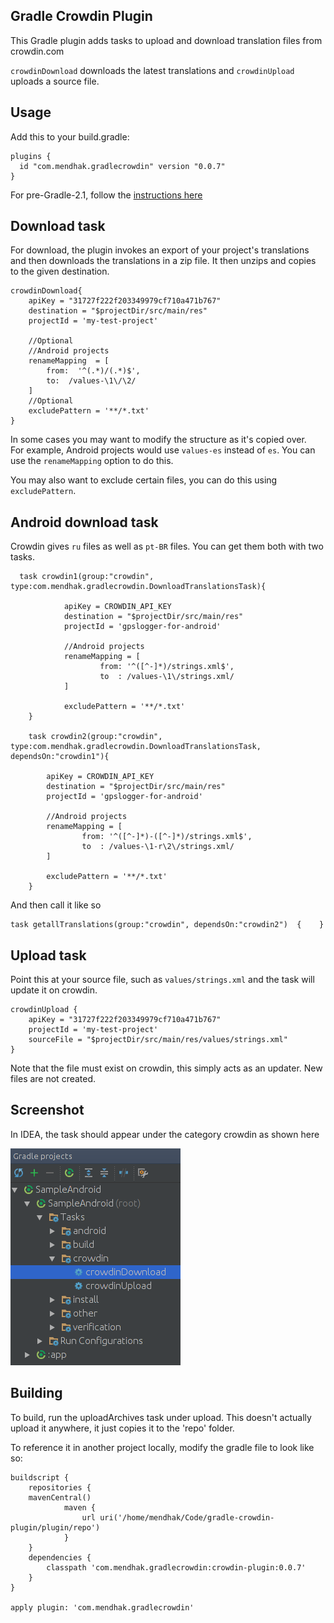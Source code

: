 Gradle Crowdin Plugin
----

This Gradle plugin adds tasks to upload and download translation files from crowdin.com

`crowdinDownload` downloads the latest translations and `crowdinUpload` uploads a source file. 


## Usage

Add this to your build.gradle:

    plugins {
      id "com.mendhak.gradlecrowdin" version "0.0.7"
    }

For pre-Gradle-2.1, follow the [instructions here](https://plugins.gradle.org/plugin/com.mendhak.gradlecrowdin)

## Download task

For download, the plugin invokes an export of your project's translations and then downloads the translations in a zip file. 
It then unzips and copies to the given destination.

    crowdinDownload{
        apiKey = "31727f222f203349979cf710a471b767"
        destination = "$projectDir/src/main/res"
        projectId = 'my-test-project'
    
        //Optional
        //Android projects
        renameMapping  = [
            from:  '^(.*)/(.*)$',
            to:  /values-\1\/\2/
        ]
        //Optional
        excludePattern = '**/*.txt'
    }

In some cases you may want to modify the structure as it's copied over.  
For example, Android projects would use `values-es` instead of `es`.  You can use the `renameMapping` option to do this.
 
You may also want to exclude certain files, you can do this using `excludePattern`.

## Android download task

Crowdin gives `ru` files as well as `pt-BR` files.  You can get them both with two tasks.

      task crowdin1(group:"crowdin", type:com.mendhak.gradlecrowdin.DownloadTranslationsTask){
    
                apiKey = CROWDIN_API_KEY
                destination = "$projectDir/src/main/res"
                projectId = 'gpslogger-for-android'
    
                //Android projects
                renameMapping = [
                        from: '^([^-]*)/strings.xml$',
                        to  : /values-\1\/strings.xml/
                ]
    
                excludePattern = '**/*.txt'
        }
    
        task crowdin2(group:"crowdin", type:com.mendhak.gradlecrowdin.DownloadTranslationsTask, dependsOn:"crowdin1"){
    
            apiKey = CROWDIN_API_KEY
            destination = "$projectDir/src/main/res"
            projectId = 'gpslogger-for-android'
    
            //Android projects
            renameMapping = [
                    from: '^([^-]*)-([^-]*)/strings.xml$',
                    to  : /values-\1-r\2\/strings.xml/
            ]
    
            excludePattern = '**/*.txt'
        }

And then call it like so

    task getallTranslations(group:"crowdin", dependsOn:"crowdin2")  {    }


## Upload task

Point this at your source file, such as `values/strings.xml` and the task will update it on crowdin. 

    crowdinUpload {
        apiKey = "31727f222f203349979cf710a471b767"
        projectId = 'my-test-project'
        sourceFile = "$projectDir/src/main/res/values/strings.xml"
    }

Note that the file must exist on crowdin, this simply acts as an updater.  New files are not created. 
 
## Screenshot
 
In IDEA, the task should appear under the category crowdin as shown here

![idea](screenshot.png)

## Building

To build, run the uploadArchives task under upload.  This doesn't actually upload it anywhere, it just copies it to the 'repo' folder.
 
To reference it in another project locally, modify the gradle file to look like so:
 
    buildscript {
        repositories {
        mavenCentral()
                maven {
                    url uri('/home/mendhak/Code/gradle-crowdin-plugin/plugin/repo')
                }
        }
        dependencies {
            classpath 'com.mendhak.gradlecrowdin:crowdin-plugin:0.0.7'
        }
    }
    
    apply plugin: 'com.mendhak.gradlecrowdin'